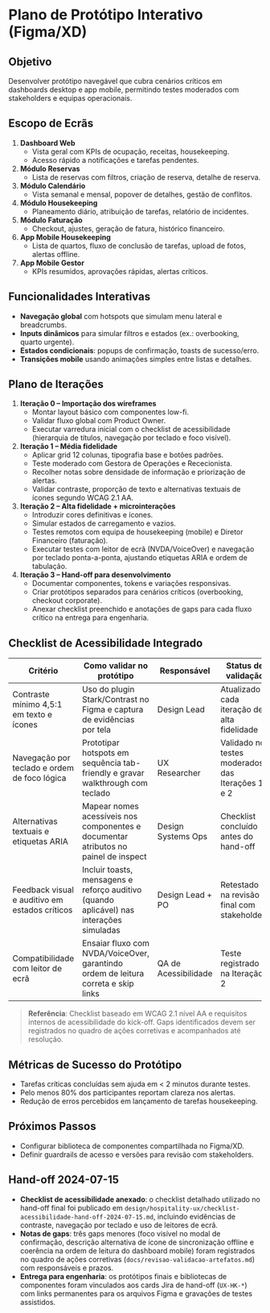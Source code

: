 # Plano de Protótipo Interativo (Figma/XD)

## Objetivo
Desenvolver protótipo navegável que cubra cenários críticos em dashboards desktop e app mobile, permitindo testes moderados com stakeholders e equipas operacionais.

## Escopo de Ecrãs
1. **Dashboard Web**
   - Vista geral com KPIs de ocupação, receitas, housekeeping.
   - Acesso rápido a notificações e tarefas pendentes.
2. **Módulo Reservas**
   - Lista de reservas com filtros, criação de reserva, detalhe de reserva.
3. **Módulo Calendário**
   - Vista semanal e mensal, popover de detalhes, gestão de conflitos.
4. **Módulo Housekeeping**
   - Planeamento diário, atribuição de tarefas, relatório de incidentes.
5. **Módulo Faturação**
   - Checkout, ajustes, geração de fatura, histórico financeiro.
6. **App Mobile Housekeeping**
   - Lista de quartos, fluxo de conclusão de tarefas, upload de fotos, alertas offline.
7. **App Mobile Gestor**
   - KPIs resumidos, aprovações rápidas, alertas críticos.

## Funcionalidades Interativas
- **Navegação global** com hotspots que simulam menu lateral e breadcrumbs.
- **Inputs dinâmicos** para simular filtros e estados (ex.: overbooking, quarto urgente).
- **Estados condicionais**: popups de confirmação, toasts de sucesso/erro.
- **Transições mobile** usando animações simples entre listas e detalhes.

## Plano de Iterações
1. **Iteração 0 – Importação dos wireframes**
   - Montar layout básico com componentes low-fi.
   - Validar fluxo global com Product Owner.
   - Executar varredura inicial com o checklist de acessibilidade (hierarquia de títulos, navegação por teclado e foco visível).
2. **Iteração 1 – Média fidelidade**
   - Aplicar grid 12 colunas, tipografia base e botões padrões.
   - Teste moderado com Gestora de Operações e Rececionista.
   - Recolher notas sobre densidade de informação e priorização de alertas.
   - Validar contraste, proporção de texto e alternativas textuais de ícones segundo WCAG 2.1 AA.
3. **Iteração 2 – Alta fidelidade + microinterações**
   - Introduzir cores definitivas e ícones.
   - Simular estados de carregamento e vazios.
   - Testes remotos com equipa de housekeeping (mobile) e Diretor Financeiro (faturação).
   - Executar testes com leitor de ecrã (NVDA/VoiceOver) e navegação por teclado ponta-a-ponta, ajustando etiquetas ARIA e ordem de tabulação.
4. **Iteração 3 – Hand-off para desenvolvimento**
   - Documentar componentes, tokens e variações responsivas.
   - Criar protótipos separados para cenários críticos (overbooking, checkout corporate).
   - Anexar checklist preenchido e anotações de gaps para cada fluxo crítico na entrega para engenharia.

## Checklist de Acessibilidade Integrado

| Critério | Como validar no protótipo | Responsável | Status de validação |
|----------|---------------------------|-------------|---------------------|
| Contraste mínimo 4,5:1 em texto e ícones | Uso do plugin Stark/Contrast no Figma e captura de evidências por tela | Design Lead | Atualizado a cada iteração de alta fidelidade |
| Navegação por teclado e ordem de foco lógica | Prototipar hotspots em sequência tab-friendly e gravar walkthrough com teclado | UX Researcher | Validado nos testes moderados das Iterações 1 e 2 |
| Alternativas textuais e etiquetas ARIA | Mapear nomes acessíveis nos componentes e documentar atributos no painel de inspect | Design Systems Ops | Checklist concluído antes do hand-off |
| Feedback visual e auditivo em estados críticos | Incluir toasts, mensagens e reforço auditivo (quando aplicável) nas interações simuladas | Design Lead + PO | Retestado na revisão final com stakeholders |
| Compatibilidade com leitor de ecrã | Ensaiar fluxo com NVDA/VoiceOver, garantindo ordem de leitura correta e skip links | QA de Acessibilidade | Teste registrado na Iteração 2 |

> **Referência**: Checklist baseado em WCAG 2.1 nível AA e requisitos internos de acessibilidade do kick-off. Gaps identificados devem ser registrados no quadro de ações corretivas e acompanhados até resolução.

## Métricas de Sucesso do Protótipo
- Tarefas críticas concluídas sem ajuda em < 2 minutos durante testes.
- Pelo menos 80% dos participantes reportam clareza nos alertas.
- Redução de erros percebidos em lançamento de tarefas housekeeping.

## Próximos Passos
- Configurar biblioteca de componentes compartilhada no Figma/XD.
- Definir guardrails de acesso e versões para revisão com stakeholders.

## Hand-off 2024-07-15

- **Checklist de acessibilidade anexado**: o checklist detalhado utilizado no hand-off final foi publicado em `design/hospitality-ux/checklist-acessibilidade-hand-off-2024-07-15.md`, incluindo evidências de contraste, navegação por teclado e uso de leitores de ecrã.
- **Notas de gaps**: três gaps menores (foco visível no modal de confirmação, descrição alternativa de ícone de sincronização offline e coerência na ordem de leitura do dashboard mobile) foram registrados no quadro de ações corretivas (`docs/revisao-validacao-artefatos.md`) com responsáveis e prazos.
- **Entrega para engenharia**: os protótipos finais e bibliotecas de componentes foram vinculados aos cards Jira de hand-off (`UX-HK-*`) com links permanentes para os arquivos Figma e gravações de testes assistidos.

